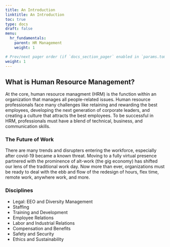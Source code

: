 ```yaml
---
title: An Introduction
linktitle: An Introduction
toc: true
type: docs
draft: false
menu:
  hr_fundamentals:
    parent: HR Management
    weight: 1

# Prev/next pager order (if `docs_section_pager` enabled in `params.toml`)
weight: 1
---
```


## What is Human Resource Management?

At the core, human resource managment (HRM) is the function within an organization that manages all people-related issues. Human resource professionals face many challenges like retaining and rewarding the best employees, developing the next generation of corporate leaders, and creating a culture that attracts the best employees. To be successful in HRM, professionals must have a blend of technical, business, and communication skills.

### The Future of Work

There are many trends and disrupters entering the workforce, especially after covid-19 became a known threat. Moving to a fully virtual presence partnered with the prominence of alt-work (the gig economy) has shifted our lens of the traditional work day. Now more than ever, organizations must be ready to deal with the ebb and flow of the redesign of hours, flex time, remote work, anywhere work, and more.

### Disciplines

- Legal: EEO and Diversity Management
- Staffing
- Training and Development
- Employee Relations
- Labor and Industrial Relations
- Compensation and Benefits
- Safety and Security
- Ethics and Sustainability
